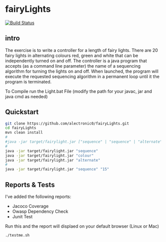# fairyLights
[![Build Status](https://travis-ci.org/alectronic0/fairyLights.svg?branch=master)](https://travis-ci.org/alectronic0/fairyLights)

## intro

The exercise is to write a controller for a length of fairy lights.  There are 20 fairy lights in alternating colours red, green and white that can be independently turned on and off. 
The controller is a java program that accepts (as a command line parameter) the name of a sequencing algorithm for turning the lights on and off.  When launched, the program will execute the requested sequencing algorithm in a permanent loop until it the program is terminated.  

To Compile run the Light.bat File (modify the path for your javac, jar and java cmd as needed)

## Quickstart
```bash
git clone https://github.com/alectronic0/fairyLights.git
cd fairyLights
mvn clean install
#
#java -jar target/fairylight.jar ["sequence" | "sequence" | "alternate"] numberOfLights
#
java -jar target/fairylight.jar "sequence"
java -jar target/fairylight.jar "colour"
java -jar target/fairylight.jar "alternate" 
#
java -jar target/fairylight.jar "sequence" "15"
```

## Reports & Tests
I've added the following reports:
- Jacoco Coverage
- Owasp Dependency Check
- Junit Test

Run this and the report will displaed on your default browser (Linux or Mac)
```bash
./testme.sh
```
